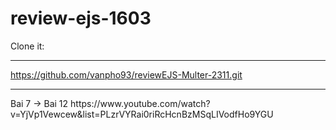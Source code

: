 # review-ejs-1603

Clone it: <hr/>https://github.com/vanpho93/reviewEJS-Multer-2311.git

<hr />
Bai 7 -> Bai 12
https://www.youtube.com/watch?v=YjVp1Vewcew&list=PLzrVYRai0riRcHcnBzMSqLIVodfHo9YGU